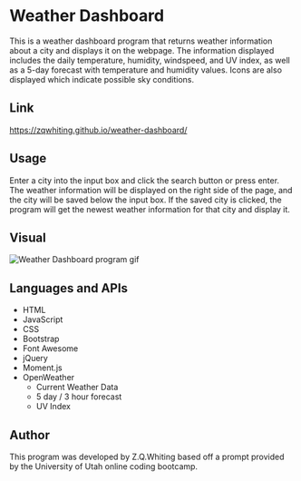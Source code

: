 # Weather Dashboard
This is a weather dashboard program that returns weather information about a city and displays it on the webpage. The information displayed includes the daily temperature, humidity, windspeed, and UV index, as well as a 5-day forecast with temperature and humidity values. Icons are also displayed which indicate possible sky conditions.

## Link
https://zqwhiting.github.io/weather-dashboard/

## Usage
Enter a city into the input box and click the search button or press enter. The weather information will be displayed on the right side of the page, and the city will be saved below the input box. If the saved city is clicked, the program will get the newest weather information for that city and display it.

## Visual
![Weather Dashboard program gif](./assets/images/gif.gif)

## Languages and APIs
- HTML
- JavaScript
- CSS
- Bootstrap
- Font Awesome
- jQuery
- Moment.js
- OpenWeather
  - Current Weather Data
  - 5 day / 3 hour forecast
  - UV Index

## Author
This program was developed by Z.Q.Whiting based off a prompt provided by the University of Utah online coding bootcamp.
